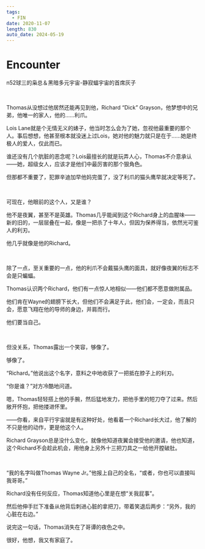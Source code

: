 ```yaml
---
tags:
  - FIN
date: 2020-11-07
length: 830
auto_date: 2024-05-19
---
```


# Encounter

n52球三的枭总＆黑暗多元宇宙-静寂蝠宇宙的首席灰子

<br>

Thomas从没想过他居然还能再见到他，Richard “Dick” Grayson，他梦想中的兄弟，他唯一的家人，他的……利爪。

Lois Lane就是个无情无义的婊子，他当时怎么会为了她，忽视他最重要的那个人。事后想想，他甚至根本就没迷上过Lois，她对他的魅力就只是在于……她是终极人的爱人，仅此而已。

谁还没有几个肮脏的恶念呢？Lois最擅长的就是玩弄人心，Thomas不介意承认——她，超级女人，应该才是他们中最厉害的那个狠角色。

但那都不重要了，犯罪辛迪加早他妈完蛋了，没了利爪的猫头鹰早就决定等死了。

<br>

可现在，他眼前的这个人，又是谁？

他不是夜翼，甚至不是英雄。Thomas几乎能闻到这个Richard身上的血腥味——新的旧的，一层层叠在一起，像是一把杀了十年人，但因为保养得当，依然光可鉴人的利刃。

他几乎就像是他的Richard。

<br>

除了一点，至关重要的一点，他的利爪不会戴猫头鹰的面具，就好像夜翼的标志不会是只蝙蝠。

Thomas认识两个Richard，他们有一点惊人地相似——他们都不愿意做附属品。

他们肯在Wayne的翅膀下长大，但他们不会满足于此，他们会，一定会，而且只会，愿意飞翔在他的导师的身边，并肩而行。

他们要当自己。

<br>

但没关系，Thomas露出一个笑容，够像了。

够像了。

“Richard。”他说出这个名字，意料之中地收获了一把抵在脖子上的利刃。

“你是谁？”对方冷酷地问道。

嗯，Thomas轻轻搭上他的手腕，然后猛地发力，把他手里的短刀夺了过来。然后敞开怀抱，把他搂进怀里。

——你看，来自平行宇宙就是有这种好处，他看着一个Richard长大过，他了解的不只是他的动作，更是他这个人。

Richard Grayson总是没什么变化，就像他知道夜翼会接受他的邀请，他也知道，这个Richard不会趁此机会，用他身上另外十三把刀具之一给他开膛破肚。

<br>

“我的名字叫做Thomas Wayne Jr。”他报上自己的全名，“或者，你也可以直接叫我哥哥。”

Richard没有任何反应，Thomas知道他心里是在想“关我屁事”。

然后他伸手拦下准备从他背后刺进心脏的拿把刀，带着笑退后两步：“另外，我的心脏在右边。”

说完这一句话，Thomas消失在了哥谭的夜色之中。

很好，他想，我又有家庭了。
